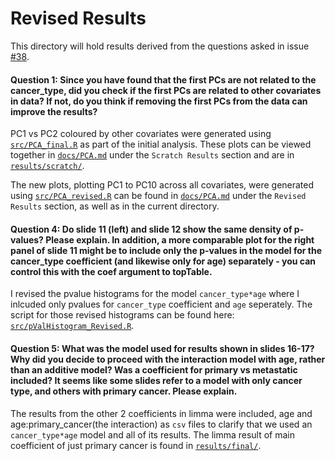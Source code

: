 # Revised Results

This directory will hold results derived from the questions asked in issue [#38](https://github.com/STAT540-UBC/Repo_team_The-Splice-Girls_W2020/issues/38).

#### Question 1: Since you have found that the first PCs are not related to the cancer_type, did you check if the first PCs are related to other covariates in data? If not, do you think if removing the first PCs from the data can improve the results?

PC1 vs PC2 coloured by other covariates were generated using [`src/PCA_final.R`](../../src/PCA_final.R) as part of the initial analysis. These plots can be viewed together in [`docs/PCA.md`](../../docs/PCA.md) under the `Scratch Results` section and are in [`results/scratch/`](../../results/scratch/). 

The new plots, plotting PC1 to PC10 across all covariates, were generated using [`src/PCA_revised.R`](../../src/PCA_revised.R) can be found in [`docs/PCA.md`](../../docs/PCA.md) under the `Revised Results` section, as well as in the current directory.


#### Question 4: Do slide 11 (left) and slide 12 show the same density of p-values? Please explain. In addition, a more comparable plot for the right panel of slide 11 might be to include only the p-values in the model for the cancer_type coefficient (and likewise only for age) separately - you can control this with the coef argument to topTable.
I revised the pvalue histograms for the model `cancer_type*age` where I inlcuded only pvalues for `cancer_type` coefficient and `age` seperately. The script for those revised histograms can be found here: [`src/pValHistogram_Revised.R`](../../src/pValHistogram_Revised.R). 


#### Question 5: What was the model used for results shown in slides 16-17? Why did you decide to proceed with the interaction model with age, rather than an additive model? Was a coefficient for primary vs metastatic included? It seems like some slides refer to a model with only cancer type, and others with primary cancer. Please explain.

The results from the other 2 coefficients in limma were included, age and age:primary_cancer(the interaction) as `csv` files to clarify that we used an `cancer_type*age` model and all of its results. The limma result of main coefficient of just primary cancer is found in [`results/final/`](../../results/final/).
